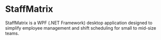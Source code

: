 # StaffMatrix
StaffMatrix is a WPF (.NET Framework) desktop application designed to simplify employee management and shift scheduling for small to mid-size teams. 
